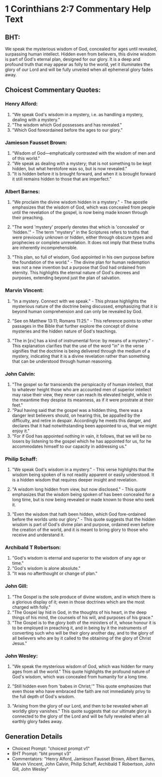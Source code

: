 # 1 Corinthians 2:7 Commentary Help Text

## BHT:
We speak the mysterious wisdom of God, concealed for ages until revealed, surpassing human intellect. Hidden even from believers, this divine wisdom is part of God's eternal plan, designed for our glory. It is a deep and profound truth that may appear as folly to the world, yet it illuminates the glory of our Lord and will be fully unveiled when all ephemeral glory fades away.

## Choicest Commentary Quotes:
### Henry Alford:
1. "We speak God's wisdom in a mystery, i.e. as handling a mystery, dealing with a mystery."
2. "The wisdom which God possesses and has revealed."
3. "Which God foreordained before the ages to our glory."

### Jamieson Fausset Brown:
1. "Wisdom of God—emphatically contrasted with the wisdom of men and of this world."
2. "We speak as dealing with a mystery; that is not something to be kept hidden, but what heretofore was so, but is now revealed."
3. "It is hidden before it is brought forward, and when it is brought forward it still remains hidden to those that are imperfect."

### Albert Barnes:
1. "We proclaim the divine wisdom hidden in a mystery." - The apostle emphasizes that the wisdom of God, which was concealed from people until the revelation of the gospel, is now being made known through their preaching. 

2. "The word 'mystery' properly denotes that which is 'concealed' or 'hidden.'" - The term "mystery" in the Scriptures refers to truths that were previously unknown or hidden, either through obscure types and prophecies or complete unrevelation. It does not imply that these truths are inherently incomprehensible.

3. "This plan, so full of wisdom, God appointed in his own purpose before the foundation of the world." - The divine plan for human redemption was not a new invention but a purpose that God had ordained from eternity. This highlights the eternal nature of God's decrees and purposes, extending beyond just the plan of salvation.

### Marvin Vincent:
1. "In a mystery. Connect with we speak." - This phrase highlights the mysterious nature of the doctrine being discussed, emphasizing that it is beyond human comprehension and can only be revealed by God.

2. "See on Matthew 13:11; Romans 11:25." - This reference points to other passages in the Bible that further explore the concept of divine mysteries and the hidden nature of God's teachings.

3. "The in [εν] has a kind of instrumental force: by means of a mystery." - This explanation clarifies that the use of the word "in" in the verse signifies that the doctrine is being delivered through the medium of a mystery, indicating that it is a divine revelation rather than something that can be understood through human reasoning.

### John Calvin:
1. "The gospel so far transcends the perspicacity of human intellect, that to whatever height those who are accounted men of superior intellect may raise their view, they never can reach its elevated height, while in the meantime they despise its meanness, as if it were prostrate at their feet."
2. "Paul having said that the gospel was a hidden thing, there was a danger lest believers should, on hearing this, be appalled by the difficulty, and retire in despair. Accordingly he meets this danger, and declares that it had notwithstanding been appointed to us, that we might enjoy it."
3. "For if God has appointed nothing in vain, it follows, that we will be no losers by listening to the gospel which he has appointed for us, for he accommodates himself to our capacity in addressing us."

### Philip Schaff:
1. "We speak God's wisdom in a mystery." - This verse highlights that the wisdom being spoken of is not readily apparent or easily understood. It is a hidden wisdom that requires deeper insight and revelation.

2. "A wisdom long hidden from view, but now disclosed." - This quote emphasizes that the wisdom being spoken of has been concealed for a long time, but is now being revealed or made known to those who seek it.

3. "Even the wisdom that hath been hidden, which God fore-ordained before the worlds unto our glory." - This quote suggests that the hidden wisdom is part of God's divine plan and purpose, ordained even before the creation of the world, and it is meant to bring glory to those who receive and understand it.

### Archibald T Robertson:
1. "God's wisdom is eternal and superior to the wisdom of any age or time."
2. "God's wisdom is alone absolute."
3. "It was no afterthought or change of plan."

### John Gill:
1. "The Gospel is the sole produce of divine wisdom, and in which there is a glorious display of it; even in those doctrines which are the most charged with folly."
2. "The Gospel lay hid in God, in the thoughts of his heart, in the deep things of his mind, the counsels of his will, and purposes of his grace."
3. "The Gospel is to the glory both of the ministers of it, whose honour it is to be employed in preaching it, and in being by it the instruments of converting such who will be their glory another day, and to the glory of all believers who are by it called to the obtaining of the glory of Christ Jesus."

### John Wesley:
1. "We speak the mysterious wisdom of God, which was hidden for many ages from all the world." This quote highlights the profound nature of God's wisdom, which was concealed from humanity for a long time.

2. "Still hidden even from 'babes in Christ;'" This quote emphasizes that even those who have embraced the faith are not immediately privy to the full depth of God's wisdom.

3. "Arising from the glory of our Lord, and then to be revealed when all worldly glory vanishes." This quote suggests that our ultimate glory is connected to the glory of the Lord and will be fully revealed when all earthly glory fades away.


## Generation Details
- Choicest Prompt: "choicest prompt v1"
- BHT Prompt: "bht prompt v3"
- Commentators: "Henry Alford, Jamieson Fausset Brown, Albert Barnes, Marvin Vincent, John Calvin, Philip Schaff, Archibald T Robertson, John Gill, John Wesley"
